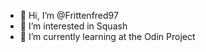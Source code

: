 - 👋 Hi, I’m @Frittenfred97
- 👀 I’m interested in Squash
- 🌱 I’m currently learning at the Odin Project

<!---
Frittenfred97/Frittenfred97 is a ✨ special ✨ repository because its `README.md` (this file) appears on your GitHub profile.
You can click the Preview link to take a look at your changes.
--->
